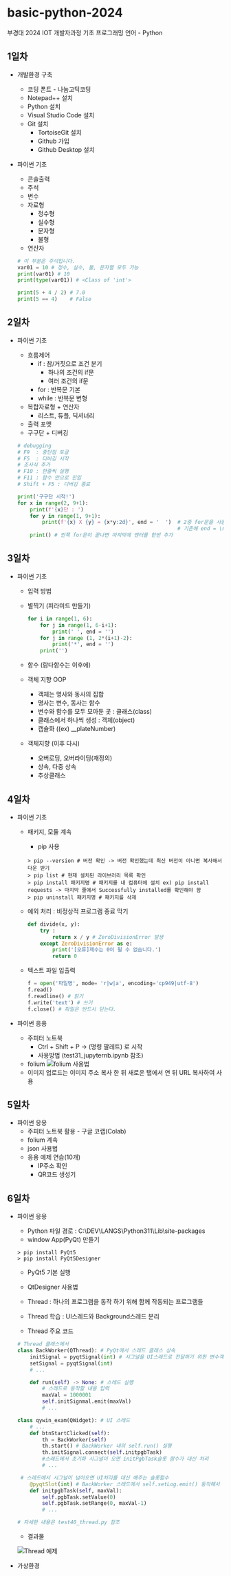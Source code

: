 # basic-python-2024
부경대 2024 IOT 개발자과정 기초 프로그래밍 언어 - Python

## 1일차
- 개발환경 구축
    - 코딩 폰트 - 나눔고딕코딩
    - Notepad++ 설치
    - Python 설치
    - Visual Studio Code 설치
    - Git 설치
        - TortoiseGit 설치
        - Github 가입
        - Github Desktop 설치

- 파이썬 기초
    - 콘솔출력
    - 주석    
    - 변수
    - 자료형
        - 정수형
        - 실수형
        - 문자형
        - 불형
    - 연산자

    ```python
    # 이 부분은 주석입니다.
    var01 = 10 # 정수, 실수, 불, 문자열 모두 가능
    print(var01) # 10
    print(type(var01)) # <Class of 'int'>

    print(5 + 4 / 2) # 7.0
    print(5 == 4)    # False
    ```

## 2일차
- 파이썬 기초
    - 흐름제어
        - if : 참/거짓으로 조건 분기
            - 하나의 조건의 if문
            - 여러 조건의 if문
        - for : 반복문 기본
        - while : 반복문 변형
    - 복합자료형 + 연산자
        - 리스트, 튜플, 딕셔너리
    - 출력 포맷
    - 구구단 + 디버깅

    ```python
    # debugging
    # F9  : 중단점 토글        
    # F5  : 디버깅 시작
    # 조사식 추가
    # F10 : 한줄씩 실행
    # F11 : 함수 안으로 진입
    # Shift + F5 : 디버깅 종료
    
    print('구구단 시작!')
    for x in range(2, 9+1):
        print(f'{x}단 : ')
        for y in range(1, 9+1):
            print(f'{x} X {y} = {x*y:2d}', end = '  ')  # 2중 for문을 사용하면 이렇게 세 문장만으로 끝낼수 있다.
                                                        # 기존에 end = \n으로 설정되어 있는데 이를 end = ' '로 바꿔준다.
        print() # 안쪽 for문이 끝나면 마지막에 엔터를 한번 추가
    ```

## 3일차
- 파이썬 기초
    - 입력 방법
    - 별찍기 (피라미드 만들기)
    
        ```python
        for i in range(1, 6):
            for j in range(1, 6-i+1):
                print(' ', end = '')
            for j in range (1, 2*(i+1)-2):
                print('*', end = '') 
            print('') 
        ```
    - 함수 (람다함수는 이후에)
    - 객체 지향 OOP
        - 객체는 명사와 동사의 집합
        - 명사는 변수, 동사는 함수
        - 변수와 함수를 모두 모아둔 곳 : 클래스(class)
        - 클래스에서 하나씩 생성 : 객체(object)
        - 캡슐화 ((ex) __plateNumber)
    - 객체지향 (이후 다시)
        - 오버로딩, 오버라이딩(재정의)
        - 상속, 다중 상속
        - 추상클래스
    
## 4일차
- 파이썬 기초
    - 패키지, 모듈 계속
        - pip 사용
        
        ```shell
        > pip --version # 버전 확인 -> 버전 확인했는데 최신 버전이 아니면 복사해서 다운 받기
        > pip list # 현재 설치된 라이브러리 목록 확인
        > pip install 패키지명 # 패키지를 내 컴퓨터에 설치 ex) pip install requests -> 마지막 줄에서 Successfully installed를 확인해야 함
        > pip uninstall 패키지명 # 패키지를 삭제 
        ```
    - 예외 처리 : 비정상적 프로그램 종료 막기

        ```python
        def divide(x, y):
            try : 
                return x / y # ZeroDivisionError 발생
            except ZeroDivisionError as e:
                print('[오류]제수는 0이 될 수 없습니다.') 
                return 0
        ```
    - 텍스트 파일 입출력

        ```python
        f = open('파일명', mode= 'r|w|a', encoding='cp949|utf-8')
        f.read()
        f.readline() # 읽기
        f.write('text') # 쓰기
        f.close() # 파일은 반드시 닫는다.
        ```

- 파이썬 응용
    - 주피터 노트북
        - Ctrl + Shift + P -> (명령 팔레트) 로 시작
        - 사용방법 (test31_jupyternb.ipynb 참조)
    - folium
    ![folium 사용법](https://raw.githubusercontent.com/c9yu/basic-python-2024/main/images/python_001.png)
    - 이미지 업로드는 이미지 주소 복사 한 뒤 새로운 탭에서 연 뒤 URL 복사하여 사용

## 5일차
- 파이썬 응용
    - 주피터 노트북 활용 - 구글 코랩(Colab)
    - folium 계속
    - json 사용법
    - 응용 예제 연습(10개)
        - IP주소 확인
        - QR코드 생성기

## 6일차
- 파이썬 응용
    - Python 파일 경로 : C:\DEV\LANGS\Python311\Lib\site-packages
    - window App(PyQt) 만들기
    ```shell
    > pip install PyQt5
    > pip install PyQt5Designer
    ```
    - PyQt5 기본 실행
    - QtDesigner 사용법
    - Thread : 하나의 프로그램을 동작 하기 위해 함께 작동되는 프로그램들
    - Thread 학습 : UI스레드와 Background스레드 분리

    - Thread 주요 코드
    ```python
    # Thread 클래스에서
    class BackWorker(QThread): # PyQt에서 스레드 클래스 상속
        initSignal = pyqtSignal(int) # 시그널을 UI스레드로 전달하기 위한 변수객체
        setSignal = pyqtSignal(int) 
        # ...

        def run(self) -> None: # 스레드 실행
            # 스레드로 동작할 내용 입력
            maxVal = 1000001
            self.initSignmal.emit(maxVal)
            # ...

    class qywin_exam(QWidget): # UI 스레드
        # ...
        def btnStartClicked(self):
            th = BackWorker(self)
            th.start() # BackWorker 내의 self.run() 실행
            th.initSignal.connect(self.initpgbTask) 
            #스레드에서 초기화 시그널이 오면 initPgbTask슬롯 함수가 대신 처리
            # ...

     # 스레드에서 시그널이 넘어오면 UI처리를 대신 해주는 슬롯함수
        @pyqtSlot(int) # BackWorker 스레드에서 self.setLog.emit() 동작해서 실행
        def initpgbTask(self, maxVal):
            self.pgbTask.setValue(0)
            self.pgbTask.setRange(0, maxVal-1)
            # ...

    # 자세한 내용은 test40_thread.py 참조
    ```
    - 결과물
    
    ![Thread 예제](https://github.com/c9yu/basic-python-2024/blob/main/images/python_003.gif)



- 가상환경
